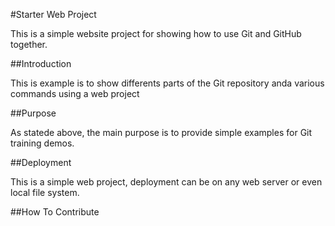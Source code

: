 #Starter Web Project

This is a simple website project for
showing how to use Git and GitHub together.

##Introduction

This is example is to show differents parts
of the Git repository anda various commands
using a web project

##Purpose

As statede above, the main purpose is to
provide simple examples for Git training 
demos.

##Deployment

This is a simple web project, deployment
can be on any web server or even local 
file system.

##How To Contribute
